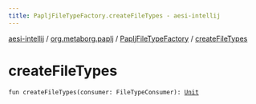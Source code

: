 ```yaml
---
title: PapljFileTypeFactory.createFileTypes - aesi-intellij
---
```


[aesi-intellij](../../index.html) / [org.metaborg.paplj](../index.html) / [PapljFileTypeFactory](index.html) / [createFileTypes](.)

# createFileTypes

`fun createFileTypes(consumer: FileTypeConsumer): `[`Unit`](https://kotlinlang.org/api/latest/jvm/stdlib/kotlin/-unit/index.html)